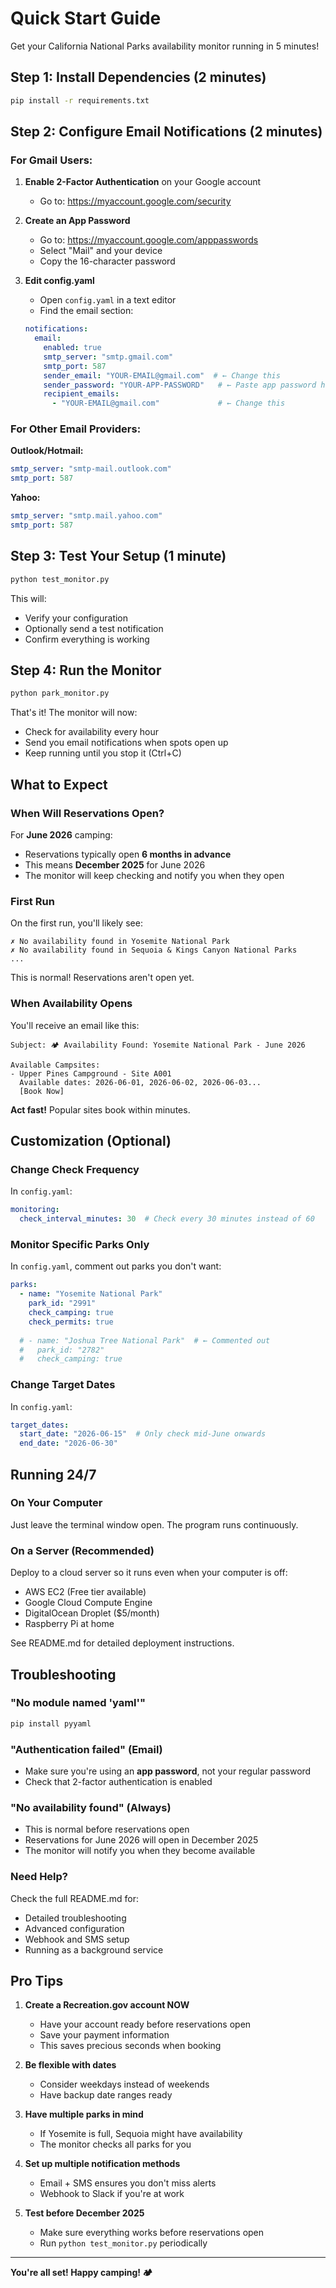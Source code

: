 # Quick Start Guide

Get your California National Parks availability monitor running in 5 minutes!

## Step 1: Install Dependencies (2 minutes)

```bash
pip install -r requirements.txt
```

## Step 2: Configure Email Notifications (2 minutes)

### For Gmail Users:

1. **Enable 2-Factor Authentication** on your Google account
   - Go to: https://myaccount.google.com/security

2. **Create an App Password**
   - Go to: https://myaccount.google.com/apppasswords
   - Select "Mail" and your device
   - Copy the 16-character password

3. **Edit config.yaml**
   - Open `config.yaml` in a text editor
   - Find the email section:
   ```yaml
   notifications:
     email:
       enabled: true
       smtp_server: "smtp.gmail.com"
       smtp_port: 587
       sender_email: "YOUR-EMAIL@gmail.com"  # ← Change this
       sender_password: "YOUR-APP-PASSWORD"   # ← Paste app password here
       recipient_emails:
         - "YOUR-EMAIL@gmail.com"             # ← Change this
   ```

### For Other Email Providers:

**Outlook/Hotmail:**
```yaml
smtp_server: "smtp-mail.outlook.com"
smtp_port: 587
```

**Yahoo:**
```yaml
smtp_server: "smtp.mail.yahoo.com"
smtp_port: 587
```

## Step 3: Test Your Setup (1 minute)

```bash
python test_monitor.py
```

This will:
- Verify your configuration
- Optionally send a test notification
- Confirm everything is working

## Step 4: Run the Monitor

```bash
python park_monitor.py
```

That's it! The monitor will now:
- Check for availability every hour
- Send you email notifications when spots open up
- Keep running until you stop it (Ctrl+C)

## What to Expect

### When Will Reservations Open?

For **June 2026** camping:
- Reservations typically open **6 months in advance**
- This means **December 2025** for June 2026
- The monitor will keep checking and notify you when they open

### First Run

On the first run, you'll likely see:
```
✗ No availability found in Yosemite National Park
✗ No availability found in Sequoia & Kings Canyon National Parks
...
```

This is normal! Reservations aren't open yet.

### When Availability Opens

You'll receive an email like this:

```
Subject: 🏕️ Availability Found: Yosemite National Park - June 2026

Available Campsites:
- Upper Pines Campground - Site A001
  Available dates: 2026-06-01, 2026-06-02, 2026-06-03...
  [Book Now]
```

**Act fast!** Popular sites book within minutes.

## Customization (Optional)

### Change Check Frequency

In `config.yaml`:
```yaml
monitoring:
  check_interval_minutes: 30  # Check every 30 minutes instead of 60
```

### Monitor Specific Parks Only

In `config.yaml`, comment out parks you don't want:
```yaml
parks:
  - name: "Yosemite National Park"
    park_id: "2991"
    check_camping: true
    check_permits: true
    
  # - name: "Joshua Tree National Park"  # ← Commented out
  #   park_id: "2782"
  #   check_camping: true
```

### Change Target Dates

In `config.yaml`:
```yaml
target_dates:
  start_date: "2026-06-15"  # Only check mid-June onwards
  end_date: "2026-06-30"
```

## Running 24/7

### On Your Computer

Just leave the terminal window open. The program runs continuously.

### On a Server (Recommended)

Deploy to a cloud server so it runs even when your computer is off:
- AWS EC2 (Free tier available)
- Google Cloud Compute Engine
- DigitalOcean Droplet ($5/month)
- Raspberry Pi at home

See README.md for detailed deployment instructions.

## Troubleshooting

### "No module named 'yaml'"
```bash
pip install pyyaml
```

### "Authentication failed" (Email)
- Make sure you're using an **app password**, not your regular password
- Check that 2-factor authentication is enabled

### "No availability found" (Always)
- This is normal before reservations open
- Reservations for June 2026 will open in December 2025
- The monitor will notify you when they become available

### Need Help?

Check the full README.md for:
- Detailed troubleshooting
- Advanced configuration
- Webhook and SMS setup
- Running as a background service

## Pro Tips

1. **Create a Recreation.gov account NOW**
   - Have your account ready before reservations open
   - Save your payment information
   - This saves precious seconds when booking

2. **Be flexible with dates**
   - Consider weekdays instead of weekends
   - Have backup date ranges ready

3. **Have multiple parks in mind**
   - If Yosemite is full, Sequoia might have availability
   - The monitor checks all parks for you

4. **Set up multiple notification methods**
   - Email + SMS ensures you don't miss alerts
   - Webhook to Slack if you're at work

5. **Test before December 2025**
   - Make sure everything works before reservations open
   - Run `python test_monitor.py` periodically

---

**You're all set! Happy camping! 🏕️**